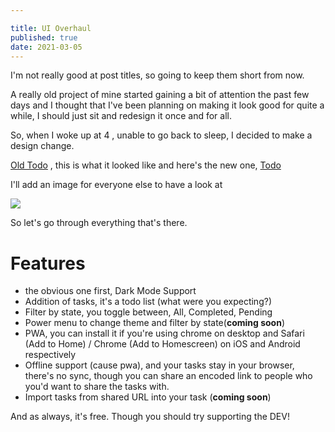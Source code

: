```yaml
---

title: UI Overhaul
published: true
date: 2021-03-05
---
```


I'm not really good at post titles, so going to keep them short from now.

A really old project of mine started gaining a bit of attention the past few days and I thought that I've been planning on making it look good for quite a while, I should just sit and redesign it once and for all.

So, when I woke up at 4 , unable to go back to sleep, I decided to make a design change.

[Old Todo](https://old.todo.reaper.im) , this is what it looked like and here's the new one, [Todo](https://todo.reaper.im)

I'll add an image for everyone else to have a look at

![](/assets/todo-new-image.png)

So let's go through everything that's there.

# Features

- the obvious one first, Dark Mode Support
- Addition of tasks, it's a todo list (what were you expecting?)
- Filter by state, you toggle between, All, Completed, Pending
- Power menu to change theme and filter by state(**coming soon**)
- PWA, you can install it if you're using chrome on desktop and Safari (Add to Home) / Chrome (Add to Homescreen) on iOS and Android respectively
- Offline support (cause pwa), and your tasks stay in your browser, there's no sync, though you can share an encoded link to people who you'd want to share the tasks with.
- Import tasks from shared URL into your task (**coming soon**)

And as always, it's free. Though you should try supporting the DEV!
